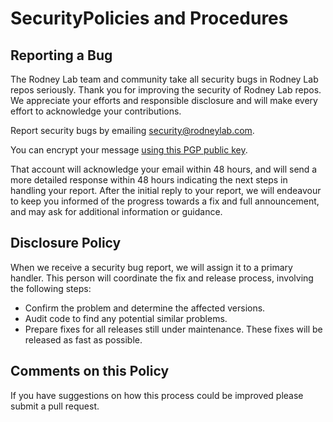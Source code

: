 # SecurityPolicies and Procedures

## Reporting a Bug

The Rodney Lab team and community take all security bugs in Rodney Lab repos
seriously. Thank you for improving the security of Rodney Lab repos. We
appreciate your efforts and responsible disclosure and will make every effort to
acknowledge your contributions.

Report security bugs by emailing security@rodneylab.com.

You can encrypt your message
<a arai-label="Downloaf P G P key" href="https://rodneylab.com/0xF3AC300FB4F159FE7827612473FCBF24CF9396A7-pub.asc">using
this PGP public key</a>.

That account will acknowledge your email within 48 hours, and will send a more
detailed response within 48 hours indicating the next steps in handling your
report. After the initial reply to your report, we will endeavour to keep you
informed of the progress towards a fix and full announcement, and may ask for
additional information or guidance.

## Disclosure Policy

When we receive a security bug report, we will assign it to a primary handler.
This person will coordinate the fix and release process, involving the following
steps:

- Confirm the problem and determine the affected versions.
- Audit code to find any potential similar problems.
- Prepare fixes for all releases still under maintenance. These fixes will be
  released as fast as possible.

## Comments on this Policy

If you have suggestions on how this process could be improved please submit a
pull request.
